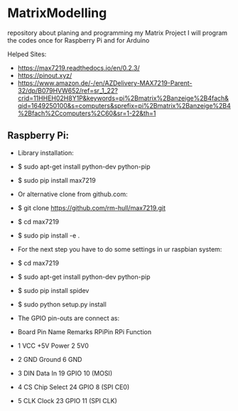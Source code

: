 # MatrixModelling
repository about planing and programming my Matrix Project
I will program the codes once for Raspberry Pi and for Arduino


Helped Sites: 
- https://max7219.readthedocs.io/en/0.2.3/
- https://pinout.xyz/
- https://www.amazon.de/-/en/AZDelivery-MAX7219-Parent-32/dp/B079HVW652/ref=sr_1_22?crid=11HHEH02H8Y1P&keywords=pi%2Bmatrix%2Banzeige%2B4fach&qid=1649250100&s=computers&sprefix=pi%2Bmatrix%2Banzeige%2B4%2Bfach%2Ccomputers%2C60&sr=1-22&th=1

Raspberry Pi:
-
- Library installation:
- $ sudo apt-get install python-dev python-pip
- $ sudo pip install max7219

- Or alternative clone from github.com:
- $ git clone https://github.com/rm-hull/max7219.git
- $ cd max7219
- $ sudo pip install -e .

- For the next step you have to do some settings in ur raspbian system:
- $ cd max7219
- $ sudo apt-get install python-dev python-pip
- $ sudo pip install spidev
- $ sudo python setup.py install

- The GPIO pin-outs are connect as:
- Board Pin	Name	Remarks	     RPiPin	    RPi Function
- 1	        VCC	      +5V Power	   2	    5V0
- 2	        GND	      Ground	   6	    GND
- 3	        DIN	      Data In	   19	    GPIO 10 (MOSI)
- 4	        CS	      Chip Select  24	    GPIO 8 (SPI CE0)
- 5	        CLK	      Clock	       23       GPIO 11 (SPI CLK)